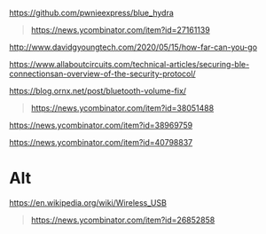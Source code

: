 
https://github.com/pwnieexpress/blue_hydra
> https://news.ycombinator.com/item?id=27161139

http://www.davidgyoungtech.com/2020/05/15/how-far-can-you-go

https://www.allaboutcircuits.com/technical-articles/securing-ble-connectionsan-overview-of-the-security-protocol/

https://blog.ornx.net/post/bluetooth-volume-fix/
> https://news.ycombinator.com/item?id=38051488

https://news.ycombinator.com/item?id=38969759

https://news.ycombinator.com/item?id=40798837

# Alt
https://en.wikipedia.org/wiki/Wireless_USB
> https://news.ycombinator.com/item?id=26852858